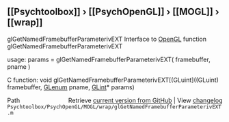 ## [[Psychtoolbox]] &#8250; [[PsychOpenGL]] &#8250; [[MOGL]] &#8250; [[wrap]]

glGetNamedFramebufferParameterivEXT  Interface to [OpenGL](OpenGL) function glGetNamedFramebufferParameterivEXT  
  
usage:  params = glGetNamedFramebufferParameterivEXT( framebuffer, pname )  
  
C function:  void glGetNamedFramebufferParameterivEXT[(GLuint]((GLuint) framebuffer, [GLenum](GLenum) pname, [GLint](GLint)\* params)  




<div class="code_header" style="text-align:right;">
  <span style="float:left;">Path&nbsp;&nbsp;</span> <span class="counter">Retrieve <a href=
  "https://raw.github.com/Psychtoolbox-3/Psychtoolbox-3/beta/Psychtoolbox/PsychOpenGL/MOGL/wrap/glGetNamedFramebufferParameterivEXT.m">current version from GitHub</a> | View <a href=
  "https://github.com/Psychtoolbox-3/Psychtoolbox-3/commits/beta/Psychtoolbox/PsychOpenGL/MOGL/wrap/glGetNamedFramebufferParameterivEXT.m">changelog</a></span>
</div>
<div class="code">
  <code>Psychtoolbox/PsychOpenGL/MOGL/wrap/glGetNamedFramebufferParameterivEXT.m</code>
</div>


